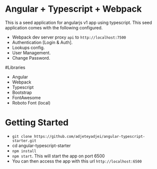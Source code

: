 # Angular + Typescript + Webpack 
This is a seed application for angularjs v1 app using typescript. This seed application comes with the following configured.
+ Webpack dev server proxy `api` to `http://localhost:7500`
+ Authentication [Login & Auth].
+ Lookups config.
+ User Management.
+ Change Password.

#Libraries
+ Angular
+ Webpack
+ Typescript
+ Bootstrap
+ FontAwesome
+ Roboto Font (local)

# Getting Started
+ `git clone https://github.com/adjeteyadjei/angular-typescript-starter.git`
+ cd angular-typescript-starter
+ `npm install`
+ `npm start`. This will start the app on port 6500
+ You can then access the app with this url `http://localhost:6500`
